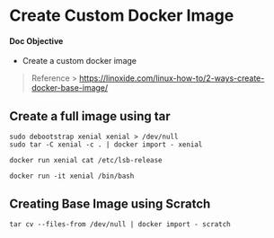 # Create Custom Docker Image

#### Doc Objective
- Create a custom docker image

> Reference > https://linoxide.com/linux-how-to/2-ways-create-docker-base-image/

## Create a full image using tar

```
sudo debootstrap xenial xenial > /dev/null
sudo tar -C xenial -c . | docker import - xenial
```

```
docker run xenial cat /etc/lsb-release
```

```
docker run -it xenial /bin/bash
```

## Creating Base Image using Scratch

```
tar cv --files-from /dev/null | docker import - scratch
```
